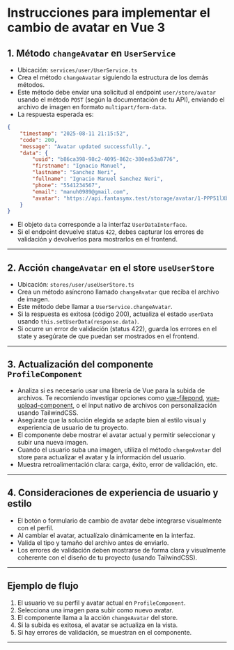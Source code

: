 # Instrucciones para implementar el cambio de avatar en Vue 3

## 1. Método `changeAvatar` en `UserService`

- Ubicación: `services/user/UserService.ts`
- Crea el método `changeAvatar` siguiendo la estructura de los demás métodos.
- Este método debe enviar una solicitud al endpoint `user/store/avatar` usando el método `POST` (según la documentación de tu API), enviando el archivo de imagen en formato `multipart/form-data`.
- La respuesta esperada es:

```json
{
    "timestamp": "2025-08-11 21:15:52",
    "code": 200,
    "message": "Avatar updated successfully.",
    "data": {
        "uuid": "b86ca398-98c2-4095-862c-380ea53a8776",
        "firstname": "Ignacio Manuel",
        "lastname": "Sanchez Neri",
        "fullname": "Ignacio Manuel Sanchez Neri",
        "phone": "5541234567",
        "email": "manuh0989@gmail.com",
        "avatar": "https://api.fantasymx.test/storage/avatar/1-PPP51lXb6a0RZFJmSTQNqTShvEmf0luYwOzktiG8.jpeg"
    }
}
```

- El objeto `data` corresponde a la interfaz `UserDataInterface`.
- Si el endpoint devuelve status `422`, debes capturar los errores de validación y devolverlos para mostrarlos en el frontend.

---

## 2. Acción `changeAvatar` en el store `useUserStore`

- Ubicación: `stores/user/useUserStore.ts`
- Crea un método asíncrono llamado `changeAvatar` que reciba el archivo de imagen.
- Este método debe llamar a `UserService.changeAvatar`.
- Si la respuesta es exitosa (código 200), actualiza el estado `userData` usando `this.setUserData(response.data)`.
- Si ocurre un error de validación (status 422), guarda los errores en el state y asegúrate de que puedan ser mostrados en el frontend.

---

## 3. Actualización del componente `ProfileComponent`

- Analiza si es necesario usar una librería de Vue para la subida de archivos. Te recomiendo investigar opciones como [vue-filepond](https://github.com/pqina/vue-filepond), [vue-upload-component](https://github.com/lian-yue/vue-upload-component), o el input nativo de archivos con personalización usando TailwindCSS.
- Asegúrate que la solución elegida se adapte bien al estilo visual y experiencia de usuario de tu proyecto.
- El componente debe mostrar el avatar actual y permitir seleccionar y subir una nueva imagen.
- Cuando el usuario suba una imagen, utiliza el método `changeAvatar` del store para actualizar el avatar y la información del usuario.
- Muestra retroalimentación clara: carga, éxito, error de validación, etc.

---

## 4. Consideraciones de experiencia de usuario y estilo

- El botón o formulario de cambio de avatar debe integrarse visualmente con el perfil.
- Al cambiar el avatar, actualízalo dinámicamente en la interfaz.
- Valida el tipo y tamaño del archivo antes de enviarlo.
- Los errores de validación deben mostrarse de forma clara y visualmente coherente con el diseño de tu proyecto (usando TailwindCSS).

---

## Ejemplo de flujo

1. El usuario ve su perfil y avatar actual en `ProfileComponent`.
2. Selecciona una imagen para subir como nuevo avatar.
3. El componente llama a la acción `changeAvatar` del store.
4. Si la subida es exitosa, el avatar se actualiza en la vista.
5. Si hay errores de validación, se muestran en el componente.

---